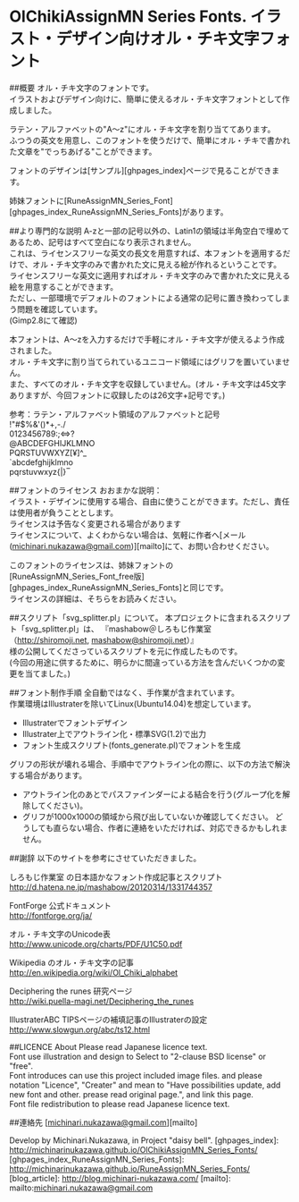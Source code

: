 OlChikiAssignMN Series Fonts. イラスト・デザイン向けオル・チキ文字フォント
====

##概要
オル・チキ文字のフォントです。  
イラストおよびデザイン向けに、簡単に使えるオル・チキ文字フォントとして作成しました。  

ラテン・アルファベットの"A〜z"にオル・チキ文字を割り当ててあります。  
ふつうの英文を用意し、このフォントを使うだけで、簡単にオル・チキで書かれた文章を"でっちあげる"ことができます。  

フォントのデザインは[サンプル][ghpages_index]ページで見ることができます。  

姉妹フォントに[RuneAssignMN_Series_Font][ghpages_index_RuneAssignMN_Series_Fonts]があります。  


##より専門的な説明
A-zと一部の記号以外の、Latin1の領域は半角空白で埋めてあるため、記号はすべて空白になり表示されません。  
これは、ライセンスフリーな英文の長文を用意すれば、本フォントを適用するだけで、オル・チキ文字のみで書かれた文に見える絵が作れるということです。  
ライセンスフリーな英文に適用すればオル・チキ文字のみで書かれた文に見える絵を用意することができます。  
ただし、一部環境でデフォルトのフォントによる通常の記号に置き換わってしまう問題を確認しています。  
(Gimp2.8にて確認)  

本フォントは、A〜zを入力するだけで手軽にオル・チキ文字が使えるよう作成されました。  
オル・チキ文字に割り当てられているユニコード領域にはグリフを置いていません。  
また、すべてのオル・チキ文字を収録していません。(オル・チキ文字は45文字ありますが、今回フォントに収録したのは26文字+記号です。)  

参考：ラテン・アルファベット領域のアルファベットと記号  
!"#$%&'()*+,-./  
0123456789:;<=>?  
@ABCDEFGHIJKLMNO  
PQRSTUVWXYZ[¥]^_  
`abcdefghijklmno  
pqrstuvwxyz{|}‾  


##フォントのライセンス
おおまかな説明：  
 イラスト・デザインに使用する場合、自由に使うことができます。ただし、責任は使用者が負うこととします。  
 ライセンスは予告なく変更される場合があります  
 ライセンスについて、よくわからない場合は、気軽に作者へ[メール(michinari.nukazawa@gmail.com)][mailto]にて、お問い合わせください。  

 このフォントのライセンスは、姉妹フォントの[RuneAssignMN_Series_Font_free版][ghpages_index_RuneAssignMN_Series_Fonts]と同じです。  
 ライセンスの詳細は、そちらをお読みください。  

##スクリプト「svg_splitter.pl」について。
本プロジェクトに含まれるスクリプト「svg_splitter.pl」は、
『mashabow＠しろもじ作業室（http://shiromoji.net, mashabow@shiromoji.net）』  
様の公開してくださっているスクリプトを元に作成したものです。  
(今回の用途に供するために、明らかに間違っている方法を含んだいくつかの変更を当てました。)


##フォント制作手順
全自動ではなく、手作業が含まれています。  
作業環境はIllustraterを除いてLinux(Ubuntu14.04)を想定しています。  
 * Illustraterでフォントデザイン
 * Illustrater上でアウトライン化・標準SVG(1.2)で出力
 * フォント生成スクリプト(fonts_generate.pl)でフォントを生成

グリフの形状が壊れる場合、手順中でアウトライン化の際に、以下の方法で解決する場合があります。  
 * アウトライン化のあとでパスファインダーによる結合を行う(グループ化を解除してください)。
 * グリフが1000x1000の領域から飛び出していないか確認してください。
どうしても直らない場合、作者に連絡をいただければ、対応できるかもしれません。  


##謝辞
以下のサイトを参考にさせていただきました。  

しろもじ作業室 の日本語かなフォント作成記事とスクリプト  
http://d.hatena.ne.jp/mashabow/20120314/1331744357

FontForge 公式ドキュメント  
http://fontforge.org/ja/

オル・チキ文字のUnicode表  
http://www.unicode.org/charts/PDF/U1C50.pdf

Wikipedia のオル・チキ文字の記事  
http://en.wikipedia.org/wiki/Ol_Chiki_alphabet

Deciphering the runes 研究ページ  
http://wiki.puella-magi.net/Deciphering_the_runes

IllustraterABC TIPSページの補填記事のIllustraterの設定  
http://www.slowgun.org/abc/ts12.html


##LICENCE About
Please read Japanese licence text.  
Font use illustration and design to Select to "2-clause BSD license" or "free".  
Font introduces can use this project included image files. and please notation "Licence", "Creater"
 and mean to "Have possibilities update, add new font and other. prease read original page.", and link this page.  
Font file redistribution to please read Japanese licence text.  

##連絡先
[michinari.nukazawa@gmail.com][mailto]

Develop by Michinari.Nukazawa, in Project "daisy bell".
[ghpages_index]: http://michinarinukazawa.github.io/OlChikiAssignMN_Series_Fonts/
[ghpages_index_RuneAssignMN_Series_Fonts]: http://michinarinukazawa.github.io/RuneAssignMN_Series_Fonts/
[blog_article]: http://blog.michinari-nukazawa.com/
[mailto]: mailto:michinari.nukazawa@gmail.com

